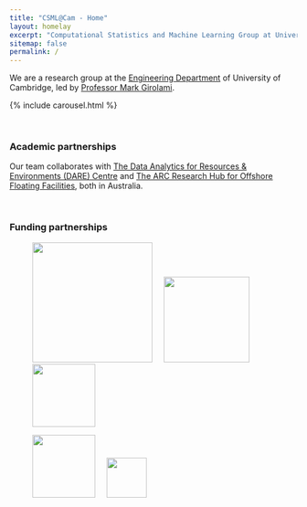 ```yaml
---
title: "CSML@Cam - Home"
layout: homelay
excerpt: "Computational Statistics and Machine Learning Group at University of Cambridge."
sitemap: false
permalink: /
---
```



We are a research group at the [Engineering Department](http://www.eng.cam.ac.uk/) of University of Cambridge, led by [Professor Mark Girolami](https://prof-girolami.uk/).

{% include carousel.html %}

 <br>
 
### Academic partnerships
Our team collaborates with [The Data Analytics for Resources & Environments (DARE) Centre](https://darecentre.org.au/) and [The ARC Research Hub for Offshore Floating Facilities](https://www.offshorehub.edu.au/), both in Australia.

 <br>
 
### Funding partnerships

<figure class="center">
  <p><a href="https://epsrc.ukri.org/"><img src="{{ site.url }}{{ site.baseurl }}/images/logopic/logo-esprc.png" style="width: 210px"></a> &nbsp;&nbsp;&nbsp;
  <a href="https://www.lrfoundation.org.uk/en/"><img src="{{ site.url }}{{ site.baseurl }}/images/logopic/logo-lrf.svg" style="width: 150px"></a> &nbsp;&nbsp;&nbsp;
  <a href="https://www.arup.com/"><img src="{{ site.url }}{{ site.baseurl }}/images/logopic/logo-arup.png" style="width: 110px"></a></p>
  <p><a href="https://www.splunk.com/"><img src="{{ site.url }}{{ site.baseurl }}/images/logopic/logo-splunk-black-white-bg.png" style="width: 110px"></a> &nbsp;&nbsp;&nbsp;
  <a href="https://www.nplan.io/"><img src="{{ site.url }}{{ site.baseurl }}/images/logopic/logo-nplan.png" style="width: 70px"></a></p>
</figure>



